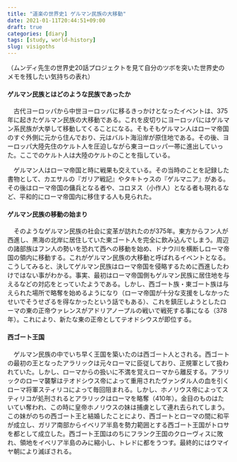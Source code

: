 ```yaml
---
title: "道楽の世界史1 ゲルマン民族の大移動"
date: 2021-01-11T20:44:51+09:00
draft: true
categories: [diary]
tags: [study, world-history]
slug: visigoths
---
```

（ムンディ先生の世界史20話プロジェクトを見て自分のツボを突いた世界史のメモを残したい気持ちの表れ）

#### ゲルマン民族とはどのような民族であったか
　古代ヨーロッパから中世ヨーロッパに移るきっかけとなったイベントは、375年に起きたゲルマン民族の大移動である。これを皮切りにヨーロッパにはゲルマン系民族が大挙して移動してくることになる。そもそもゲルマン人はローマ帝国のすぐ外側に元から住んでおり、元はバルト海沿岸が原住地である。その後、ヨーロッパ大陸先住のケルト人を圧迫しながら東ヨーロッパ一帯に進出していった。ここでのケルト人は大陸のケルトのことを指している。

　ゲルマン人はローマ帝国と時に戦果も交えている。その当時のことを記録した書物として、カエサルの『ガリア戦記』やタキトゥスの『ゲルマニア』がある。その後はローマ帝国の傭兵となる者や、コロヌス（小作人）となる者も現れるなど、平和的にローマ帝国内に移住する人も見られた。

#### ゲルマン民族の移動の始まり
　そのようなゲルマン民族の社会に変革が訪れたのが375年。東方からフン人が西進し、黒海の北岸に居住していた東ゴート人を完全に飲み込んでしまう。周辺の諸部族はフン人の勢いを恐れて西への移動を始め、ドナウ川を横断しローマ帝国の領内に移動する。これがゲルマン民族の大移動と呼ばれるイベントとなる。こうしてみると、決してゲルマン民族はローマ帝国を侵略するために西進したわけではない事がわかる。事実、最初はローマ帝国側もゲルマン民族に居住地を与えるなどの対応をとっていたようである。しかし、西ゴート族・東ゴート族は与えられた場所で略奪を始めるようになり（ローマ帝国が十分な支援をしなかったせいでそうせざるを得なかったという話でもある）、これを鎮圧しようとしたローマの東の正帝ウァレンスがアドリアノープルの戦いで戦死する事になる（378年）。これにより、新たな東の正帝としてテオドシウスが即位する。

#### 西ゴート王国
　ゲルマン民族の中でいち早く王国を築いたのは西ゴート人とされる。西ゴートの最初の王となったアラリックは元々ローマに臣従しており、正規軍として扱われていた。しかし、ローマからの扱いに不満を覚えローマから離反する。アラリックのローマ襲撃はテオドシウス帝によって重用されたヴァンダル人の血を引くローマ将軍スティリコによって毎回阻まれる。しかし、ホノリウス帝によってスティリコが処刑されるとアラリックはローマを略奪（410年）。金目のものはたいてい奪われ、この時に皇帝ホノリウスの妹は捕虜として連れ去られてしまう。この妹がのちの西ゴート王と結婚したことにより、西ゴートとローマの間に和平が成立し、ガリア南部からイベリア半島を勢力範囲とする西ゴート王国がトロサを都として成立した。西ゴート王国はのちにフランク王国のクローヴィスに敗れ、領地をイベリア半島のみに縮小し、トレドに都をうつす。最終的にはウマイヤ朝により滅ぼされる。
